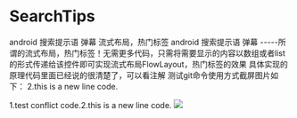 # SearchTips
android 搜索提示语 弹幕 流式布局，热门标签
android 搜索提示语 弹幕 -----所谓的流式布局，热门标签！无需更多代码，只需将需要显示的内容以数组或者list的形式传递给该控件即可实现流式布局FlowLayout，热门标签的效果
具体实现的原理代码里面已经说的很清楚了，可以看注解
测试git命令使用方式截屏图片如下：
2.this is a new line code.  

1.test conflict code.2.this is a new line code.
![](https://github.com/xujinping/SearchTips/blob/master/app/src/main/raw/screenShot.png)
